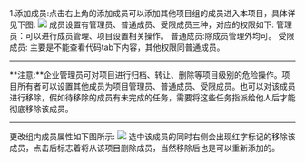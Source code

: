 1.添加成员:点击右上角的添加成员可以添加其他项目组的成员进入本项目，具体详见下图:
![](http://10.167.6.103:4999/server/../Public/Uploads/2020-07-10/5f07da8898bd5.PNG)
成员设置有管理员、普通成员、受限成员三种，对应的权限如下:
管理员：可以进行成员管理、项目设置相关操作。
普通成员:除成员管理外均可。
受限成员: 主要是不能查看代码tab下内容，其他权限同普通成员。

------------
**注意:**企业管理员可对项目进行归档、转让、删除等项目级别的危险操作。项目所有者可以设置其他成员为项目管理员、普通成员、受限成员。也可以对该成员进行移除，假如待移除的成员有未完成的任务，需要将这些任务指派给他人后才能彻底移除该成员。

------------


更改组内成员属性如下图所示:
![](http://10.167.6.103:4999/server/../Public/Uploads/2020-07-10/5f07d33403894.PNG)
选中该成员的同时右侧会出现红字标记的移除该成员，点击后标志着将从该项目删除成员，当然移除后也是可以重新添加的。

